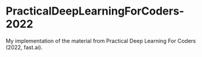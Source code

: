 # PracticalDeepLearningForCoders-2022
My implementation of the material from Practical Deep Learning For Coders (2022, fast.ai).
